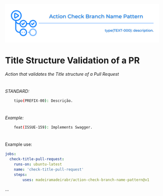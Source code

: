 ![img](https://github.com/madeiramadeirabr/action-check-branch-name-pattern/blob/production/img/action-check-branch-name-pattern.svg)

# Title Structure Validation of a PR
_Action that validates the Title structure of a Pull Request_

#
*STANDARD:*
```bash
    tipo(PREFIX-00): Descrição.
```

#

_*Example:*_
```bash
    feat(ISSUE-159): Implements Swagger.
```

#
Example use:
```yml
jobs:
  check-title-pull-request:
    runs-on: ubuntu-latest
    name: 'check-title-pull-request'
    steps:      
        uses: madeiramadeirabr/action-check-branch-name-pattern@v1
```

...